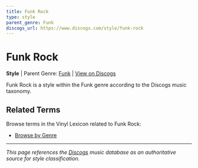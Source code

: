 ```yaml
---
title: Funk Rock
type: style
parent_genre: Funk
discogs_url: https://www.discogs.com/style/funk-rock
---
```


# Funk Rock

**Style** | Parent Genre: [Funk](../genres/funk.md) | [View on Discogs](https://www.discogs.com/style/funk-rock)

Funk Rock is a style within the Funk genre according to the Discogs music taxonomy.

## Related Terms

Browse terms in the Vinyl Lexicon related to Funk Rock:

- [Browse by Genre](../tags/genres.md)

---

*This page references the [Discogs](https://www.discogs.com/style/funk-rock) music database as an authoritative source for style classification.*
